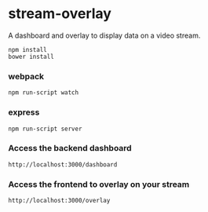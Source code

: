 # stream-overlay
A dashboard and overlay to display data on a video stream.

``npm install``  
``bower install``

### webpack
``npm run-script watch``

### express
``npm run-script server``

### Access the backend dashboard
``http://localhost:3000/dashboard``

### Access the frontend to overlay on your stream
``http://localhost:3000/overlay``
